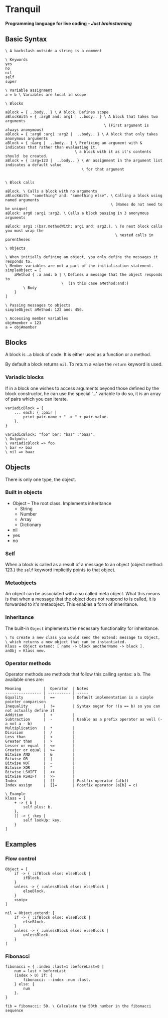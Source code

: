 # Tranquil
#### Programming language for live coding – *Just brainstorming*

## Basic Syntax

```
\ A backslash outside a string is a comment 

\ Keywords
yes
no
nil
self
super

\ Variable assignment
a = b \ Variables are local in scope

\ Blocks

aBlock = { ..body.. } \ A block. Defines scope
aBlockWith = { :arg0 and: arg1 | ..body.. } \ A block that takes two arguments
                                            \ (First argument is always anonymous)
aBlock = { :arg0 :arg1 :arg2 |  ..body.. } \ A block that only takes anonymous arguments
aBlock = { :&arg |  ..body.. } \ Prefixing an argument with & indicates that rather than evaluating it,
                               \ a block with it as it's contents should  be created.
aBlock = { :arg=123 |  ..body.. } \ An assignment in the argument list indicates a default value
                                  \ for that argument


\ Block calls

aBlock. \ Calls a block with no arguments
aBlockWith: "something" and: "something else". \ Calling a block using named arguments
                                               \ (Names do not need to be unique)
aBlock: arg0 :arg1 :arg2. \ Calls a block passing in 3 anonymous arguments

aBlock: arg1 :(bar.methodWith: arg1 and: arg2.). \ To nest block calls you must wrap the
                                                 \ nested calls in parentheses

\ Objects

\ When initially defining an object, you only define the messages it responds to.
\ Member variables are not a part of the initialization statement.
simpleObject = [
	aMethod { :a and: b | \ Defines a message that the object responds to
                         \ 	(In this case aMethod:and:)
		\ Body
	}
]

\ Passing messages to objects
simpleObject aMethod: 123 and: 456.

\ Accessing member variables
obj#member = 123
a = obj#member
```

## Blocks

A block is ..a block of code. It is either used as a function or a method.

By default a block returns `nil`. To return a value the `return` keyword is used.

### Variadic blocks
If in a block one wishes to access arguments beyond those defined by the block constructor, he can use the special '...' variable to do so, it is an array of pairs which you can iterate.

```
variadicBlock = {
	... each: { :pair |
		print pair.name + " -> " + pair.value.
	}.
}

variadicBlock: "foo" bar: "baz" :"baaz".
\ Outputs:
\ variadicBlock => foo
\ bar => baz
\ nil => baaz
```

## Objects

There is only one type, the object.

### Built in objects

* Object – The root class. Implements inheritance
	* String
	* Number
	* Array
	* Dictionary
* nil
* yes
* no

### Self
When a block is called as a result of a message to an object (object method: 123.) the `self` keyword implicitly points to that object.

### Metaobjects
An object can be associated with a so called meta object. What this means is that when a message that the object does not respond to is called, it is forwarded to it's metaobject. This enables a form of inheritance.

### Inheritance
The built-in `Object` implements the necessary functionality for inheritance.

```
\ To create a new class you would send the extend: message to Object,
\ which returns a new object that can be instantiated.
Klass = Object extend: [ name -> block anotherName -> block ].
anObj = Klass new.
```

### Operator methods

Operator methods are methods that follow this calling syntax: a <operator> b. The available ones are:

```
Meaning          |  Operator  | Notes
---------------- | ---------- | -----
Equality         |  ==        | Default implementation is a simple pointer comparison
Inequality       |  !=        | Syntax sugar for !(a == b) so you can not actually define it
Addition         |  +         | 
Subtraction      |  -         | Usable as a prefix operator as well (-a not a - b)
Multiplication   |  *         |
Division         |  /         |
Less than        |  <         |
Greater than     |  >         |
Lesser or equal  |  <=        |
Greater or equal |  >=        |
Bitwise AND      |  &         |
Bitwise OR       |  |         |
Bitwise NOT      |  ~         |
Bitwise XOR      |  ^         |
Bitwise LSHIFT   |  <<        |
Bitwise RSHIFT   |  >>        |
Index            |  []        | Postfix operator (a[b])
Index assign     |  []=       | Postfix operator (a[b] = c)

\ Example
klass = [
	+ -> { b |
		self plus: b.
	},
	[] -> { :key |
		self lookUp: key.
	}
]
```

## Examples

### Flow control
```
Object = [
	if -> { :ifBlock else: elseBlock |
		ifBlock.
	}
	unless -> { :unlessBlock else: elseBlock |
		elseBlock.
	}
	<snip>
]

nil = Object.extend: [
	if -> { :ifBlock else: elseBlock |
		elseBlock.
	}
	unless -> { :unlessBlock else: elseBlock |
		unlessBlock.
	}
]
```

### Fibonacci
```
fibonacci = { :index :last=1 :beforeLast=0 |
	num = last + beforeLast			
	(index > 0) if: {
		fibonacci: --index :num :last.
	} else: {
		num
	}.
}

fib = fibonacci: 50. \ Calculate the 50th number in the fibonacci sequence
```
